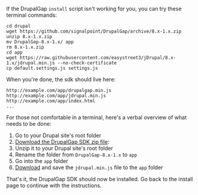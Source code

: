If the DrupalGap `install` script isn't working for you, you can try these terminal commands:

```
cd drupal
wget https://github.com/signalpoint/DrupalGap/archive/8.x-1.x.zip
unzip 8.x-1.x.zip
mv DrupalGap-8.x-1.x/ app
rm 8.x-1.x.zip
cd app
wget https://raw.githubusercontent.com/easystreet3/jDrupal/8.x-1.x/jdrupal.min.js --no-check-certificate
cp default.settings.js settings.js
```

When you're done, the sdk should live here:

```
http://example.com/app/drupalgap.min.js
http://example.com/app/jdrupal.min.js
http://example.com/app/index.html
...
```

For those not comfortable in a terminal, here's a verbal overview of what needs to be done:

1. Go to your Drupal site's root folder
2. [Download the DrupalGap SDK zip file](https://github.com/signalpoint/DrupalGap/archive/8.x-1.x.zip): 
3. Unzip it to your Drupal site's root folder
4. Rename the folder from `DrupalGap-8.x-1.x` to `app`
5. Go into the `app` folder
6. [Download](https://raw.githubusercontent.com/easystreet3/jDrupal/8.x-1.x/jdrupal.min.js) and save the `jdrupal.min.js` file to the `app` folder

That's it, the DrupalGap SDK should now be installed. Go back to the install page to continue with the instructions.
